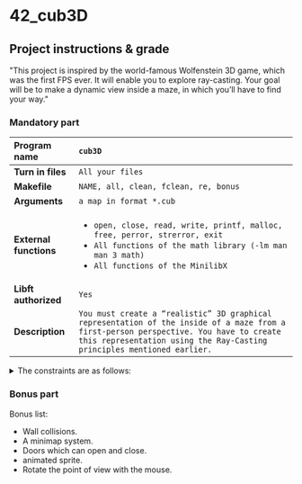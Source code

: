 # 42_cub3D

## Project instructions & grade

"This project is inspired by the world-famous Wolfenstein 3D game, which was the first FPS ever. It will enable you to explore ray-casting. Your goal will be to make a dynamic view inside a maze, in which you’ll have to find your way."

### Mandatory part

| Program name | `cub3D` |
|:--- |:--- |
| **Turn in files** | `All your files` |
| **Makefile** | `NAME, all, clean, fclean, re, bonus` |
| **Arguments** | `a map in format *.cub` |
| **External functions** | <ul><li>`open, close, read, write, printf, malloc, free, perror, strerror, exit`</li> <li> `All functions of the math library (-lm man man 3 math)`</li> <li>`All functions of the MinilibX`</li></ul>|
| **Libft authorized** | `Yes` |
| **Description** | `You must create a “realistic” 3D graphical representation of the inside of a maze from a first-person perspective. You have to create this representation using the Ray-Casting principles mentioned earlier.` |


<details>
<summary> The constraints are as follows:</summary>

- You must use the `miniLibX`. Either the version that is available on the operating system, or from its sources. If you choose to work with the sources, you will need to apply the same rules for your `libft` as those written above in `Common Instructions` part.
- The management of your window must remain smooth: changing to another window, minimizing, etc.
- Display different wall textures (the choice is yours) that vary depending on which side the wall is facing (North, South, East, West).
- Your program must be able to set the floor and ceiling colors to two different ones.
- The program displays the image in a window and respects the following rules:
    - The left and right arrow keys of the keyboard must allow you to look left and right in the maze.
    - The W, A, S, and D keys must allow you to move the point of view through the maze.
    - Pressing `ESC` must close the window and quit the program cleanly.
    - Clicking on the red cross on the window’s frame must close the window and quit the program cleanly.
    - The use of `images` of the `minilibX` is strongly recommended.
- Your program must take as a first argument a scene description file with the .cub extension.
    - The map must be composed of only 6 possible characters: **0** for an empty space, **1** for a wall, and **N**,**S**,**E** or **W** for the player’s start position and spawning orientation.
    This is a simple valid map:
    ```
    111111
    100101
    101001
    1100N1
    111111
    ```
    - The map must be closed/surrounded by walls, if not the program must return an error.
    - Except for the map content, each type of element can be separated by one or more empty line(s).
    - Except for the map content which always has to be the last, each type of element can be set in any order in the file.
    - Except for the map, each type of information from an element can be separated by one or more space(s).
    - The map must be parsed as it looks in the file. Spaces are a valid part of the map and are up to you to handle. You must be able to parse any kind of map, as long as it respects the rules of the map. 
    - Each element (except the map) firsts information is the type identifier (com- posed by one or two character(s)), followed by all specific informations for each object in a strict order such as :
        - North texture: `NO ./path_to_the_north_texture`
            - identifier: **NO**
            - path to the north texture
        - South texture: `SO ./path_to_the_south_texture`
            - identifier: **SO**
            - path to the south texture
        - West texture: `WE ./path_to_the_west_texture`
            - identifier: **WE**
            - path to the west texture
        - East texture: `EA ./path_to_the_east_texture`
            - identifier: **EA**
            - path to the east texture
        - Floor color: `F 220,100,0`
            - identifier: **F**
            - R,G,B colors in range `[0,255]`: **0, 255, 255**
        - Ceiling color: `C 225,30,0`
            - identifier: **C**
            - R,G,B colors in range `[0,255]`: **0, 255, 255**
    - Example of the mandatory part with a minimalist **.cub** scene:
    ```
    NO ./path_to_the_north_texture
    SO ./path_to_the_south_texture
    WE ./path_to_the_west_texture
    EA ./path_to_the_east_texture

    F 220,100,0
    C 225,30,0

            1111111111111111111111111
            1000000000110000000000001
            1011000001110000000000001
            1001000000000000000000001
    111111111011000001110000000000001
    100000000011000001110111111111111
    11110111111111011100000010001
    11110111111111011101010010001
    11000000110101011100000010001
    10000000000000001100000010001
    10000000000000001101010010001
    11000001110101011111011110N0111
    11110111 1110101 101111010001
    11111111 1111101 111111111111
    ```
    - If any misconfiguration of any kind is encountered in the file, the program must exit properly and return `Error\n` followed by an explicit error message of your choice.
</details>

### Bonus part

Bonus list:
- Wall collisions.
- A minimap system.
- Doors which can open and close.
- animated sprite.
- Rotate the point of view with the mouse.

